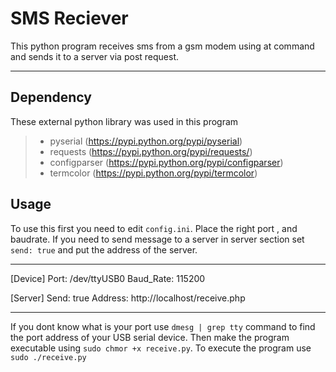 SMS Reciever
===================
This python program receives sms from a gsm modem using at command and sends it to a server via post request.

----------

Dependency
-------------
These external python library was used in this program

> - pyserial (https://pypi.python.org/pypi/pyserial)
> - requests (https://pypi.python.org/pypi/requests/)
> - configparser (https://pypi.python.org/pypi/configparser)
> - termcolor (https://pypi.python.org/pypi/termcolor)

Usage
--------
To use this first you need to edit `config.ini`.  Place the right port , and baudrate. If you need to send message to a server in server section set `send: true` and put the address of the server.

____________________________________
[Device]
Port: /dev/ttyUSB0
Baud_Rate: 115200

[Server]
Send: true
Address: http://localhost/receive.php
_________________________________________

If you dont know what is your port use `dmesg | grep tty` command to find the port address of your USB serial device. 
Then make the program executable using `sudo chmor +x receive.py`.
To execute the program use `sudo ./receive.py`
